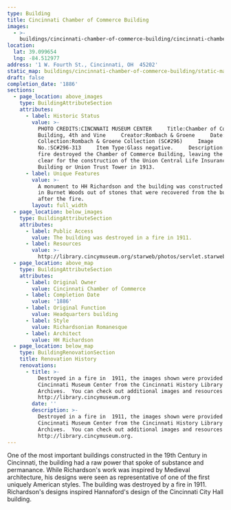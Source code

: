```yaml
---
type: Building
title: Cincinnati Chamber of Commerce Building
images:
  - >-
    buildings/cincinnati-chamber-of-commerce-building/cincinnati-chamber-of-commerce-building-0_svturx
location:
  lat: 39.099654
  lng: -84.512977
address: '1 W. Fourth St., Cincinnati, OH  45202'
static_map: buildings/cincinnati-chamber-of-commerce-building/static-map_cc1ql1
draft: false
completion_date: '1886'
sections:
  - page_location: above_images
    type: BuildingAttributeSection
    attributes:
      - label: Historic Status
        value: >-
          PHOTO CREDITS:CINCNNATI MUSEUM CENTER     Title:Chamber of Commerce
          Building, 4th and Vine     Creator:Rombach & Groene     Date:1889
          Collection:Rombach & Groene Collection (SC#296)     Image
          No.:SC#296-313     Item Type:Glass negative.     Description:  In 1911
          fire destroyed the Chamber of Commerce Building, leaving the site
          clear for the construction of the Union Central Life Insurance
          Building or Union Trust Tower in 1913.
      - label: Unique Features
        value: >-
          A monument to HH Richardson and the building was constructed in 1972
          in Burnet Woods out of stones that were recovered from the building
          after the fire.
        layout: full_width
  - page_location: below_images
    type: BuildingAttributeSection
    attributes:
      - label: Public Access
        value: The building was destroyed in a fire in 1911.
      - label: Resources
        value: >-
          http://library.cincymuseum.org/starweb/photos/servlet.starweb?path=photos/photo-session.web
  - page_location: above_map
    type: BuildingAttributeSection
    attributes:
      - label: Original Owner
        value: Cincinnati Chamber of Commerce
      - label: Completion Date
        value: '1886'
      - label: Original Function
        value: Headquarters building
      - label: Style
        value: Richardsonian Romanesque
      - label: Architect
        value: HH Richardson
  - page_location: below_map
    type: BuildingRenovationSection
    title: Renovation History
    renovations:
      - title: >-
          Destroyed in a fire in  1911, the images shown were provided by the
          Cincinnati Museum Center from the Cincinnati History Library and
          Archives.  You can check out additional images and resources at
          http://library.cincymuseum.org
        date: ''
        description: >-
          Destroyed in a fire in  1911, the images shown were provided by the
          Cincinnati Museum Center from the Cincinnati History Library and
          Archives.  You can check out additional images and resources at
          http://library.cincymuseum.org.
---
```


One of the most important buildings constructed in the 19th Century in Cincinnati, the building had a raw power that spoke of substance and permanance. While Richardson's work was inspired by Medieval architecture, his designs were seen as representative of one of the first uniquely American styles. The building was destroyed by a fire in 1911. Richardson's designs inspired Hannaford's design of the Cincinnati City Hall building.

